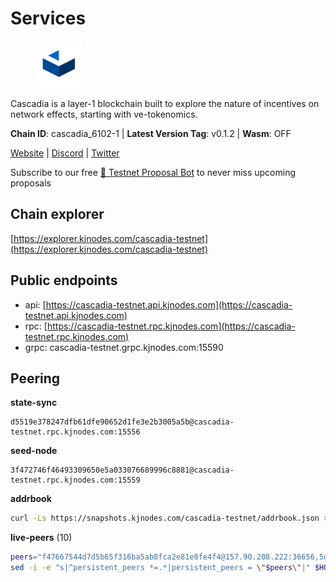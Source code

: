 # Services

<figure><img src="https://raw.githubusercontent.com/kj89/cosmos-images/main/logos/cascadia.png" alt=""><figcaption></figcaption></figure>

Cascadia is a layer-1 blockchain built to explore the  nature of incentives on network effects, starting  with ve-tokenomics.

**Chain ID**: cascadia_6102-1 | **Latest Version Tag**: v0.1.2 | **Wasm**: OFF

[Website](https://www.cascadia.foundation) | [Discord](https://discord.gg/cascadia) | [Twitter](https://twitter.com/CascadiaSystems)



Subscribe to our free [🤖 Testnet Proposal Bot](https://t.me/kjnodes_testnet_proposal_bot) to never miss upcoming proposals


## Chain explorer
[https://explorer.kjnodes.com/cascadia-testnet](https://explorer.kjnodes.com/cascadia-testnet)

## Public endpoints

* api: [https://cascadia-testnet.api.kjnodes.com](https://cascadia-testnet.api.kjnodes.com)
* rpc: [https://cascadia-testnet.rpc.kjnodes.com](https://cascadia-testnet.rpc.kjnodes.com)
* grpc: cascadia-testnet.grpc.kjnodes.com:15590

## Peering

**state-sync**

```text
d5519e378247dfb61dfe90652d1fe3e2b3005a5b@cascadia-testnet.rpc.kjnodes.com:15556
```

**seed-node**

```text
3f472746f46493309650e5a033076689996c8881@cascadia-testnet.rpc.kjnodes.com:15559
```

**addrbook**
```bash
curl -Ls https://snapshots.kjnodes.com/cascadia-testnet/addrbook.json > $HOME/.cascadiad/config/addrbook.json
```

**live-peers** (10)
```bash
peers="f47667544d7d5b65f316ba5ab8fca2e81e8fe4f4@157.90.208.222:36656,5d563f5d882904f89b929fde2d1cf2342c8cba7c@185.209.223.64:36656,833214d32a7cec6b7f33816e05cfccf28c2d96f4@31.220.77.241:26656,367d2c06fb155438b7dd6c451973e68ec0c5ac30@185.218.126.179:18656,1168af52cf36c68e2405b3041c8d53ed1ca169be@65.109.158.190:26656,47058eb9ee90cfb0b994a4a82767d3844934ee39@65.108.41.155:26656,577e5876fab3d5f94a43522a58f2fe0f07445599@95.217.211.32:30656,c6e3921222655345d8296353994e917f13a1b4a1@65.109.92.79:40656,d5519e378247dfb61dfe90652d1fe3e2b3005a5b@65.109.68.190:15556,2fb0a8dd1c16b363d779229ab009479e0e60b7c1@95.129.57.179:36656"
sed -i -e "s|^persistent_peers *=.*|persistent_peers = \"$peers\"|" $HOME/.cascadiad/config/config.toml
```
